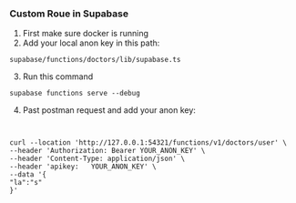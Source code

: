 ### Custom Roue in Supabase

1. First make sure docker is running
2. Add your local anon key in this path:

``` 
supabase/functions/doctors/lib/supabase.ts
```

3. Run this command

````
supabase functions serve --debug

````
4. Past postman request and add your anon key:

```


curl --location 'http://127.0.0.1:54321/functions/v1/doctors/user' \
--header 'Authorization: Bearer YOUR_ANON_KEY' \
--header 'Content-Type: application/json' \
--header 'apikey:   YOUR_ANON_KEY' \
--data '{
"la":"s"
}' 

```
